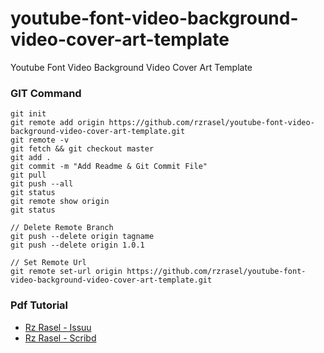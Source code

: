 # youtube-font-video-background-video-cover-art-template
Youtube Font Video Background Video Cover Art Template

### GIT Command
```git_command
git init
git remote add origin https://github.com/rzrasel/youtube-font-video-background-video-cover-art-template.git
git remote -v
git fetch && git checkout master
git add .
git commit -m "Add Readme & Git Commit File"
git pull
git push --all
git status
git remote show origin
git status

// Delete Remote Branch
git push --delete origin tagname
git push --delete origin 1.0.1

// Set Remote Url
git remote set-url origin https://github.com/rzrasel/youtube-font-video-background-video-cover-art-template.git
```

### Pdf Tutorial
- [Rz Rasel - Issuu](https://issuu.com/rzrasel)
- [Rz Rasel - Scribd](https://www.scribd.com/user/253222293/Rz-Rasel)